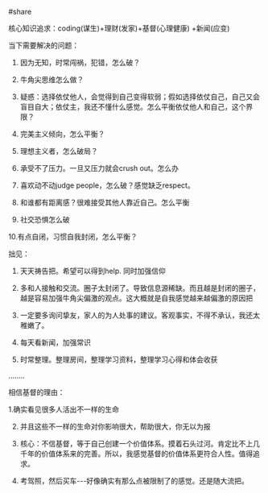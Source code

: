 #share


核心知识追求：coding(谋生)+理财(发家)+基督(心理健康) +新闻(应变) 


当下需要解决的问题： 

1. 因为无知，时常闯祸，犯错，怎么破？ 

2. 牛角尖思维怎么做？ 

3. 疑惑：选择依仗他人，会觉得到自己变得软弱；假如选择依仗自己，自己又会盲目自大；依仗主，我还不懂什么感觉。怎么平衡依仗他人和自己，这个界限？ 

4. 完美主义倾向，怎么平衡？ 

5. 理想主义者，怎么破局？ 

6. 承受不了压力。一旦又压力就会crush out。怎么办 

7. 喜欢动不动judge people，怎么破？感觉缺乏respect。 

8. 和谁都有距离感？很难接受其他人靠近自己。怎么平衡 

9. 社交恐惧怎么破 

10.有点自闭，习惯自我封闭，怎么平衡？ 

  

  

  

拙见： 

1. 天天祷告把。希望可以得到help. 同时加强信仰 

2. 多和人接触和交流。圈子太封闭了。导致信息源稀缺。而且越是封闭的圈子，越是容易加强牛角尖偏激的观点。这大概就是自我感觉越来越偏激的原因把 

3. 一定要多询问挚友，家人的为人处事的建议。客观事实，不得不承认，我还太稚嫩了。 

4. 每天看新闻，加强常识 

5. 时常整理。整理房间，整理学习资料，整理学习心得和体会收获 

........ 

相信基督的理由： 

1.确实看见很多人活出不一样的生命 

2. 并且这些不一样的生命对你影响很大，帮助很大，你无以为报 

3. 核心：不信基督，等于自己创建一个价值体系。摸着石头过河。肯定比不上几千年的价值体系来的完善。所以，我感觉基督的价值体系更符合人性。值得追求。 

4. 考驾照，然后买车---好像确实有那么点被限制了的感觉。还是随大流把。 

  

  
